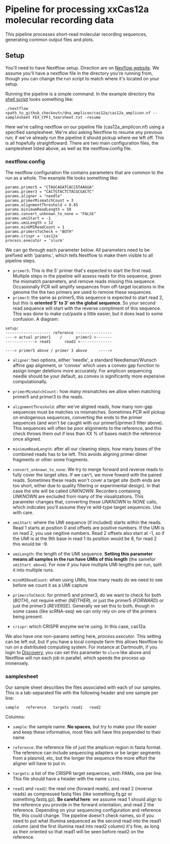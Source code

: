 # Pipeline for processing xxCas12a molecular recording data

This pipeline processes short-read molecular recording sequences, generating common output files and plots. 

## Setup 

You'll need to have Nextflow setup. Direction are on [Nexflow website](https://www.nextflow.io/). We assume you'll have a nextflow file in the directory you're running from, though you can change the run script to match where it's located on your setup.

Running the pipeline is a simple command. In the example directory the [shell script](https://github.com/mckennalab/NextLineage/blob/main/dna_amplicon/cas12a/example_setup/run_pipeline.sh) looks something like:

```
./nextflow <path_to_github_checkout>/dna_amplicon/cas12a/cas12a_amplicon.nf --samplesheet FEX_CPF1_tearsheet.txt -resume
```

Here we're calling nextflow on our pipeline file (cas12a_amplicon.nf) using a specified samplesheet. We're also asking Nextflow to resume any previous run; if we've already run the pipeline it should pickup where we left off. This is all hopefully straightfoward. There are two main configuration files, the samplesheet listed above, as well as the nextflow.config file. 

### nextflow.config

The nextflow configuration file contains parameters that are common to the run as a whole. The example file looks something like:

```
params.primer5 = "CTAGCAGATCACCGTAAGGA" 
params.primer3 = "CACTGTACTCTACGCGACTC"
params.aligner = "needle"
params.primerMismatchCount = 3
params.alignmentThreshold = 0.85
params.minimumReadLength = 50
params.convert_unknown_to_none = "FALSE"
params.umiStart = -1
params.umiLength = 12
params.minUMIReadCount = 1
params.primersToCheck = "BOTH"
params.crispr = 'cas12a'
process.executor = 'slurm'
```

We can go through each parameter below. All parameters need to be prefixed with 'params.', which tells Nextflow to make them visible to all pipeline steps. 

- ```primer5```: This is the 5' primer that's expected to start the first read. Multiple steps in the pipeline will assess reads for this sequence, given the mismatch parameters, and remove reads missing this sequence. Occasionally PCR will amplify sequences from off-target locations in the genome the the two primers are used to remove these sequences.
- ```primer3```: the same as primer5, this sequence is expected to start read 2, but this is **oriented 5' to 3' on the global sequence**. So your second read sequence will start with the reverse compliment of this sequence. This was done to make cut/paste a little easier, but it does lead to some confusion. A diagram:

```
setup:
-------------------- reference ----------------
----> actual primer1    /      primer2 <-------
-------------> read1      read2 <--------------

----> primer5 above / primer 3 above     ----->
```

- ```aligner```: two options, either 'needle', a standard Needleman/Wunsch affine gap alignment, or 'convex' which uses a convex gap function to assign longer deletions more accurately. For amplicon sequencing needle should be your default, as convex is significantly more expensive computationally. 

- ```primerMismatchCount:``` how many mismatches we allow when matching primer5 and primer3 to the reads. 

- ```alignmentThreshold```: after we've aligned reads, how many non-gap sequences must be matches vs mismatches. Sometimes PCR will pickup on endogenous sequences, converting the ends to the primer sequences (and won't be caught with our primer5/primer3 filter above). This sequences will often be poor alignments to the reference, and this check throws them out if less than XX % of bases match the reference once aligned.

- ```minimumReadLength```: after all our cleaning steps, how many bases of the combined reads has to be left. This avoids aligning primer dimer fragments or other some fragments.

- ```convert_unknown_to_none```: We try to merge forward and reverse reads to fully cover the target sites. If we can't, we move foward with the paired reads. Sometimes these reads won't cover a target site (both ends are too short, either due to quality filtering or experimental design). In that case the site will be called _UNKNOWN_. Recorders containing _UNKNOWN_ are excluded from many of the visualizations. This parameter changes that, converting these _UNKNOWN_ to _NONE_ calls, which indicates you'll assume they're wild-type target sequences. Use with care.

- ```umiStart```: where the UMI sequence (if included) starts within the reads. Read 1 starts at position 0 and offsets are positive numbers. If the UMI is on read 2, you use negitive numbers. Read 2 offsets also start at -1, so if the UMI is at the 9th base in read 1 its position would be 8, for read 2 this would be -9. 

- ```umiLength```: the length of the UMI sequence. **Setting this parameter means all samples in the run have UMIs of this length** (the samefor ```umiStart above```). For now if you have multiple UMI lengths per run, split it into multiple runs. 

- ```minUMIReadCount```: when using UMIs, how many reads do we need to see before we count it as a UMI capture

- ```primersToCheck```: for primer5 and primer3, do we want to check for both (_BOTH_), not require either (_NEITHER_), or just the primer5 (_FORWARD_) or just the primer3 (_REVERSE_). Generally we set this to both, though in some cases (like scRNA-seq) we can only rely on one of the primers being present. 

- ```crispr```: which CRISPR enzyme we're using. In this case, cas12a. 

We also have one non-params setting here, _process.executor_. This setting can be left out, but if you have a local compute farm this allows Nextflow to run on a distributed computing system. For instance at Dartmouth, if you login to [Discovery](https://rc.dartmouth.edu/index.php/discovery-overview/), you can set this parameter to ```slurm``` like above and Nextflow will run each job in parallel, which speeds the process up immensely. 

### samplesheet

Our sample sheet describes the files associated with each of our samples. This is a tab-separated file with the following header and one sample per line:

```sample	reference	targets	read1	read2```

Columns:

- ```sample```: the sample name. **No spaces**, but try to make your life easier and keep these informative, most files will have this prepended to their name

- ```reference```: the reference file of just the amplicon region in fasta format. The reference can include sequencing adapters or be larger segments from a plasmid, etc, but the longer the sequence the more effort the aligner will have to put in. 

- ```targets```: a list of the CRISPR target sequences, with PAMs, one per line. This file should have a header with the name ```sites```. 

- ```read1``` and ```read2```: the read one (forward reads), and read 2 (reverse reads) as compressed fastq files (like something.fq.gz or something.fastq.gz). **Be careful here**: we assume read 1 should align to the reference you provide in the forward orientation, and read 2 the reference. Depending on your sequencing configuration and reference file, this could change. The pipeline doesn't check names, so if you need to put what Illumina sequenced as the second read into the read1 column (and the first illumina read into read2 column) it's fine, as long as their oriented so that read1 will be seen before read2 on the reference.
